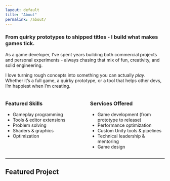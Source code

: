 ```yaml
---
layout: default
title: "About"
permalink: /about/
---
```


### From quirky prototypes to shipped titles - I build what makes games tick.

As a game developer, I’ve spent years building both commercial projects and personal experiments - always chasing that mix of fun, creativity, and solid engineering.

I love turning rough concepts into something you can actually *play*.  
Whether it’s a full game, a quirky prototype, or a tool that helps other devs, I’m happiest when I’m creating.

<div style="display: flex; gap: 2rem;">

<div style="flex: 1;" markdown="1">

### Featured Skills
- Gameplay programming
- Tools & editor extensions
- Problem solving
- Shaders & graphics
- Optimization

</div>

<div style="flex: 1;" markdown="1">

### Services Offered
- Game development (from prototype to release)
- Performance optimization
- Custom Unity tools & pipelines
- Technical leadership & mentoring
- Game design

</div>
</div>

---

## Featured Project

<!-- {% include project_preview.html
    title = "Dark Sky"
    year = "2024"
    description = "projects/DarkSky.md"
    image1 = "../assets/dark_sky/DarkSky_Keyart.png"
    video2 = "../assets/dark_sky/DarkSky_Combat_BossAttack.mp4"
    internalURL = "/professional/"
    internalURLtext = "View All Projects"
%} -->